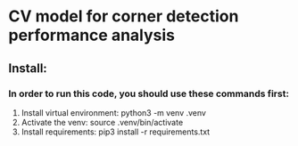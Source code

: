 # CV model for corner detection performance analysis
## Install: 
### In order to run this code, you should use these commands first:
1. Install virtual environment: python3 -m venv .venv
2. Activate the venv: source .venv/bin/activate
3. Install requirements: pip3 install -r requirements.txt
